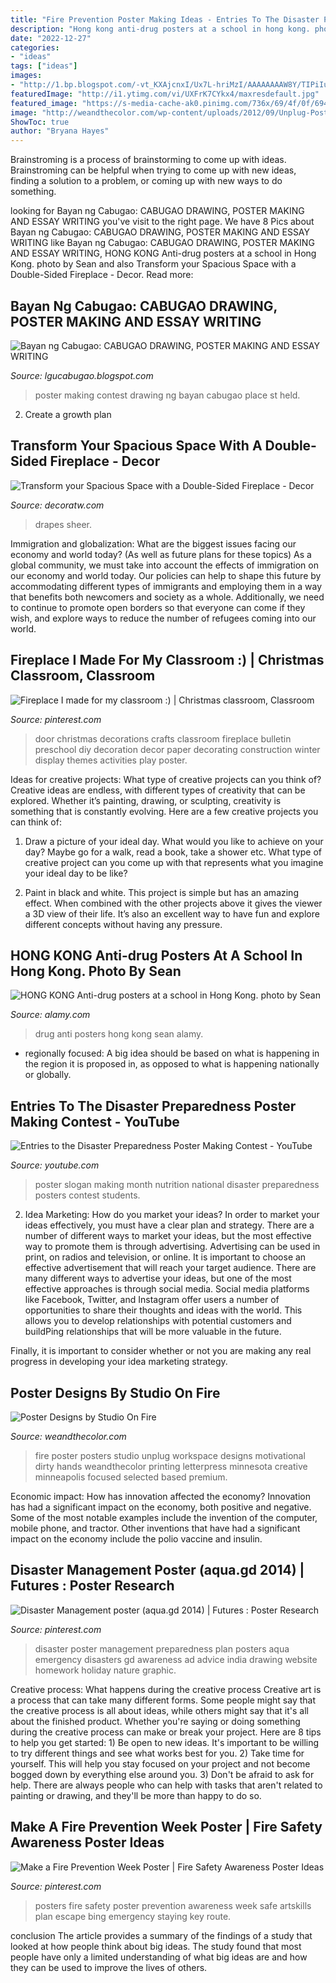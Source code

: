```yaml
---
title: "Fire Prevention Poster Making Ideas - Entries To The Disaster Preparedness Poster Making Contest"
description: "Hong kong anti-drug posters at a school in hong kong. photo by sean"
date: "2022-12-27"
categories:
- "ideas"
tags: ["ideas"]
images:
- "http://1.bp.blogspot.com/-vt_KXAjcnxI/Ux7L-hriMzI/AAAAAAAAW8Y/TIPiIuI_E6Q/s1600/7.png"
featuredImage: "http://i1.ytimg.com/vi/UXFrK7CYkx4/maxresdefault.jpg"
featured_image: "https://s-media-cache-ak0.pinimg.com/736x/69/4f/0f/694f0f0b54b7620326571639b8d497bc.jpg"
image: "http://weandthecolor.com/wp-content/uploads/2012/09/Unplug-Poster-Design-by-Studio-On-fire-54746457.jpg"
ShowToc: true
author: "Bryana Hayes"
---
```



Brainstroming is a process of brainstorming to come up with ideas. Brainstroming can be helpful when trying to come up with new ideas, finding a solution to a problem, or coming up with new ways to do something.

	

		
looking for Bayan ng Cabugao: CABUGAO DRAWING, POSTER MAKING AND ESSAY WRITING you've visit to the right page. We have 8 Pics about Bayan ng Cabugao: CABUGAO DRAWING, POSTER MAKING AND ESSAY WRITING like Bayan ng Cabugao: CABUGAO DRAWING, POSTER MAKING AND ESSAY WRITING, HONG KONG Anti-drug posters at a school in Hong Kong. photo by Sean and also Transform your Spacious Space with a Double-Sided Fireplace - Decor. Read more:
		
    
## Bayan Ng Cabugao: CABUGAO DRAWING, POSTER MAKING AND ESSAY WRITING

<img loading=lazy src="http://1.bp.blogspot.com/-vt_KXAjcnxI/Ux7L-hriMzI/AAAAAAAAW8Y/TIPiIuI_E6Q/s1600/7.png" onerror="this.onerror=null;this.src='https://tse4.mm.bing.net/th?id=OIP.x4FTbYKlK-FqQgs9wjdZGAHaJ4&amp;pid=15.1';" alt="Bayan ng Cabugao: CABUGAO DRAWING, POSTER MAKING AND ESSAY WRITING">

_Source: lgucabugao.blogspot.com_

>poster making contest drawing ng bayan cabugao place st held. 

	

2. Create a growth plan 

    
## Transform Your Spacious Space With A Double-Sided Fireplace - Decor

<img loading=lazy src="https://decoratw.com/wp-content/uploads/2016/04/Four-Sided-Fireplace-With-Rustic-Mantels.jpg" onerror="this.onerror=null;this.src='https://tse1.mm.bing.net/th?id=OIP.N7iMfhRt_u7u3sO99nELoAHaLH&amp;pid=15.1';" alt="Transform your Spacious Space with a Double-Sided Fireplace - Decor">

_Source: decoratw.com_

>drapes sheer. 

	

Immigration and globalization: What are the biggest issues facing our economy and world today? (As well as future plans for these topics)
As a global community, we must take into account the effects of immigration on our economy and world today. Our policies can help to shape this future by accommodating different types of immigrants and employing them in a way that benefits both newcomers and society as a whole. Additionally, we need to continue to promote open borders so that everyone can come if they wish, and explore ways to reduce the number of refugees coming into our world.

    
## Fireplace I Made For My Classroom :) | Christmas Classroom, Classroom

<img loading=lazy src="https://i.pinimg.com/736x/6d/ca/a6/6dcaa61cc1f68e19a4c8f99d3d0df9c9--christmas-door-christmas-crafts.jpg" onerror="this.onerror=null;this.src='https://tse3.mm.bing.net/th?id=OIP.nYLh12J7ueB02i1l_rno6wHaM_&amp;pid=15.1';" alt="Fireplace I made for my classroom :) | Christmas classroom, Classroom">

_Source: pinterest.com_

>door christmas decorations crafts classroom fireplace bulletin preschool diy decoration decor paper decorating construction winter display themes activities play poster. 

	

Ideas for creative projects: What type of creative projects can you think of?
Creative ideas are endless, with different types of creativity that can be explored. Whether it’s painting, drawing, or sculpting, creativity is something that is constantly evolving. Here are a few creative projects you can think of:
1) Draw a picture of your ideal day. What would you like to achieve on your day? Maybe go for a walk, read a book, take a shower etc. What type of creative project can you come up with that represents what you imagine your ideal day to be like?

2) Paint in black and white. This project is simple but has an amazing effect. When combined with the other projects above it gives the viewer a 3D view of their life. It’s also an excellent way to have fun and explore different concepts without having any pressure.

    
## HONG KONG Anti-drug Posters At A School In Hong Kong. Photo By Sean

<img loading=lazy src="https://c8.alamy.com/comp/C5D8T8/hong-kong-anti-drug-posters-at-a-school-in-hong-kong-photo-by-sean-C5D8T8.jpg" onerror="this.onerror=null;this.src='https://tse4.mm.bing.net/th?id=OIP.8pPycn0ZtWNpIg5lyvNNhQHaKj&amp;pid=15.1';" alt="HONG KONG Anti-drug posters at a school in Hong Kong. photo by Sean">

_Source: alamy.com_

>drug anti posters hong kong sean alamy. 

	

- regionally focused: A big idea should be based on what is happening in the region it is proposed in, as opposed to what is happening nationally or globally.

    
## Entries To The Disaster Preparedness Poster Making Contest - YouTube

<img loading=lazy src="http://i1.ytimg.com/vi/UXFrK7CYkx4/maxresdefault.jpg" onerror="this.onerror=null;this.src='https://tse2.mm.bing.net/th?id=OIP.m8XVD29FQlTOp5m5gfaVZAHaEK&amp;pid=15.1';" alt="Entries to the Disaster Preparedness Poster Making Contest - YouTube">

_Source: youtube.com_

>poster slogan making month nutrition national disaster preparedness posters contest students. 

	

2. Idea Marketing: How do you market your ideas?
In order to market your ideas effectively, you must have a clear plan and strategy. There are a number of different ways to market your ideas, but the most effective way to promote them is through advertising. Advertising can be used in print, on radios and television, or online. It is important to choose an effective advertisement that will reach your target audience.
There are many different ways to advertise your ideas, but one of the most effective approaches is through social media. Social media platforms like Facebook, Twitter, and Instagram offer users a number of opportunities to share their thoughts and ideas with the world. This allows you to develop relationships with potential customers and buildPing relationships that will be more valuable in the future.

Finally, it is important to consider whether or not you are making any real progress in developing your idea marketing strategy.

    
## Poster Designs By Studio On Fire

<img loading=lazy src="http://weandthecolor.com/wp-content/uploads/2012/09/Unplug-Poster-Design-by-Studio-On-fire-54746457.jpg" onerror="this.onerror=null;this.src='https://tse2.mm.bing.net/th?id=OIP.46g6PYmwKB6gX_8A8JPDyQHaKS&amp;pid=15.1';" alt="Poster Designs by Studio On Fire">

_Source: weandthecolor.com_

>fire poster posters studio unplug workspace designs motivational dirty hands weandthecolor printing letterpress minnesota creative minneapolis focused selected based premium. 

	

Economic impact: How has innovation affected the economy?
Innovation has had a significant impact on the economy, both positive and negative. Some of the most notable examples include the invention of the computer, mobile phone, and tractor. Other inventions that have had a significant impact on the economy include the polio vaccine and insulin.

    
## Disaster Management Poster (aqua.gd 2014) | Futures : Poster Research

<img loading=lazy src="https://s-media-cache-ak0.pinimg.com/736x/69/4f/0f/694f0f0b54b7620326571639b8d497bc.jpg" onerror="this.onerror=null;this.src='https://tse3.mm.bing.net/th?id=OIP.BeA9sdgA_g6_QCLoCvjnLQHaLB&amp;pid=15.1';" alt="Disaster Management poster (aqua.gd 2014) | Futures : Poster Research">

_Source: pinterest.com_

>disaster poster management preparedness plan posters aqua emergency disasters gd awareness ad advice india drawing website homework holiday nature graphic. 

	

Creative process: What happens during the creative process
Creative art is a process that can take many different forms. Some people might say that the creative process is all about ideas, while others might say that it's all about the finished product. Whether you're saying or doing something during the creative process can make or break your project. Here are 8 tips to help you get started: 1) Be open to new ideas. It's important to be willing to try different things and see what works best for you. 2) Take time for yourself. This will help you stay focused on your project and not become bogged down by everything else around you. 3) Don't be afraid to ask for help. There are always people who can help with tasks that aren't related to painting or drawing, and they'll be more than happy to do so.

    
## Make A Fire Prevention Week Poster | Fire Safety Awareness Poster Ideas

<img loading=lazy src="https://i.pinimg.com/736x/6b/3c/2e/6b3c2ed55b6d0b26032465a644fa3750.jpg" onerror="this.onerror=null;this.src='https://tse3.mm.bing.net/th?id=OIP.GqpMCzF0U-UsjPK_L7bh2AHaFz&amp;pid=15.1';" alt="Make a Fire Prevention Week Poster | Fire Safety Awareness Poster Ideas">

_Source: pinterest.com_

>posters fire safety poster prevention awareness week safe artskills plan escape bing emergency staying key route. 

	

conclusion
The article provides a summary of the findings of a study that looked at how people think about big ideas. The study found that most people have only a limited understanding of what big ideas are and how they can be used to improve the lives of others.

